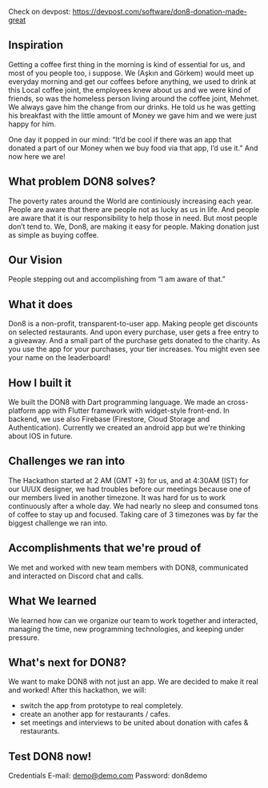 Check on devpost: https://devpost.com/software/don8-donation-made-great

## Inspiration
Getting a coffee first thing in the morning is kind of essential for us, and most of you people too, i suppose. We (Aşkın and Görkem) would meet up everyday morning and get our coffees before anything, we used to drink at this Local coffee joint, the employees knew about us and we were kind of friends, so was the homeless person living around the coffee joint, Mehmet. We always gave him the change from our drinks. He told us he was getting his breakfast with the little amount of Money we gave him and we were just happy for him.

One day it popped in our mind: “It’d be cool if there was an app that donated a part of our Money when we buy food via that app, I’d use it.” And now here we are!

## What problem DON8 solves?
The poverty rates around the World are continiously increasing each year. People are aware that there are people not as lucky as us in life. And people are aware that it is our responsibility to help those in need. But most people don’t tend to. We, Don8, are making it easy for people. Making donation just as simple as buying coffee.

## Our Vision
People stepping out and accomplishing from “I am aware of that.”

## What it does
Don8 is a non-profit, transparent-to-user app. Making people get discounts on selected restaurants. And upon every purchase, user gets a free entry to a giveaway. And a small part of the purchase gets donated to the charity. As you use the app for your purchases, your tier increases. You might even see your name on the leaderboard!

## How I built it
We built the DON8 with Dart programming language. We made an cross-platform app with Flutter framework with widget-style front-end. In backend, we use also Firebase (Firestore, Cloud Storage and Authentication). Currently we created an android app but we're thinking about IOS in future.

## Challenges we ran into
The Hackathon started at 2 AM (GMT +3) for us, and at 4:30AM (IST) for our UI/UX designer, we had troubles before our meetings because one of our members lived in another timezone. It was hard for us to work continuously after a whole day. We had nearly no sleep and consumed tons of coffee to stay up and focused. Taking care of 3 timezones was by far the biggest challenge we ran into.

## Accomplishments that we're proud of
We met and worked with new team members with DON8, communicated and interacted on Discord chat and calls. 

## What We learned
We learned how can we organize our team to work together and interacted, managing the time, new programming technologies, and keeping under pressure.

## What's next for DON8?
We want to make DON8 with not just an app. We are decided to make it real and worked! After this hackathon, we will:
* switch the app from prototype to real completely.
* create an another app for restaurants / cafes.
* set meetings and interviews to be united about donation with cafes & restaurants.

## Test DON8 now!
Credentials
E-mail: demo@demo.com
Password: don8demo
